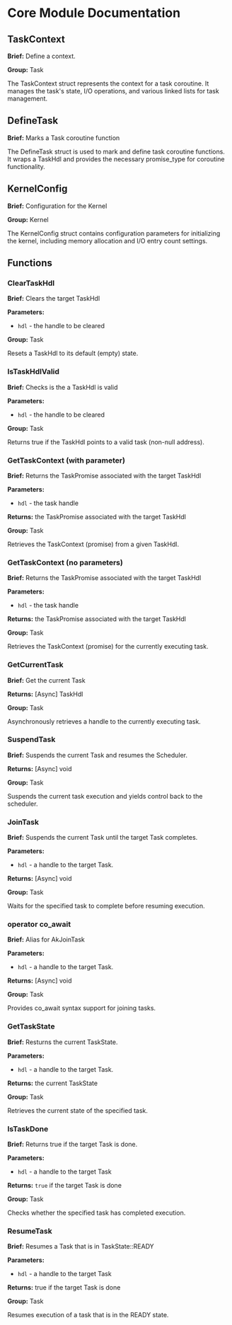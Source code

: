 # Core Module Documentation

## TaskContext

**Brief:** Define a context.

**Group:** Task

The TaskContext struct represents the context for a task coroutine. It manages the task's state, I/O operations, and various linked lists for task management.

## DefineTask

**Brief:** Marks a Task coroutine function

The DefineTask struct is used to mark and define task coroutine functions. It wraps a TaskHdl and provides the necessary promise_type for coroutine functionality.

## KernelConfig

**Brief:** Configuration for the Kernel

**Group:** Kernel

The KernelConfig struct contains configuration parameters for initializing the kernel, including memory allocation and I/O entry count settings.

## Functions

### ClearTaskHdl

**Brief:** Clears the target TaskHdl

**Parameters:**

- `hdl` - the handle to be cleared

**Group:** Task

Resets a TaskHdl to its default (empty) state.

### IsTaskHdlValid

**Brief:** Checks is the a TaskHdl is valid

**Parameters:**

- `hdl` - the handle to be cleared

**Group:** Task

Returns true if the TaskHdl points to a valid task (non-null address).

### GetTaskContext (with parameter)

**Brief:** Returns the TaskPromise associated with the target TaskHdl

**Parameters:**
- `hdl` - the task handle

**Returns:** the TaskPromise associated with the target TaskHdl

**Group:** Task

Retrieves the TaskContext (promise) from a given TaskHdl.

### GetTaskContext (no parameters)

**Brief:** Returns the TaskPromise associated with the target TaskHdl

**Parameters:**

- `hdl` - the task handle

**Returns:** the TaskPromise associated with the target TaskHdl

**Group:** Task

Retrieves the TaskContext (promise) for the currently executing task.

### GetCurrentTask

**Brief:** Get the current Task

**Returns:** [Async] TaskHdl

**Group:** Task

Asynchronously retrieves a handle to the currently executing task.

### SuspendTask

**Brief:** Suspends the current Task and resumes the Scheduler.

**Returns:** [Async] void

**Group:** Task

Suspends the current task execution and yields control back to the scheduler.

### JoinTask

**Brief:** Suspends the current Task until the target Task completes.

**Parameters:**

- `hdl` - a handle to the target Task.

**Returns:** [Async] void

**Group:** Task

Waits for the specified task to complete before resuming execution.

### operator co_await

**Brief:** Alias for AkJoinTask

**Parameters:**

- `hdl` - a handle to the target Task.

**Returns:** [Async] void

**Group:** Task

Provides co_await syntax support for joining tasks.

### GetTaskState

**Brief:** Resturns the current TaskState.

**Parameters:**
- `hdl` - a handle to the target Task.

**Returns:** the current TaskState

**Group:** Task

Retrieves the current state of the specified task.

### IsTaskDone

**Brief:** Returns true if the target Task is done.

**Parameters:**

- `hdl` - a handle to the target Task

**Returns:** `true` if the target Task is done

**Group:** Task

Checks whether the specified task has completed execution.

### ResumeTask

**Brief:** Resumes a Task that is in TaskState::READY

**Parameters:**

- `hdl` - a handle to the target Task

**Returns:** true if the target Task is done

**Group:** Task

Resumes execution of a task that is in the READY state.
